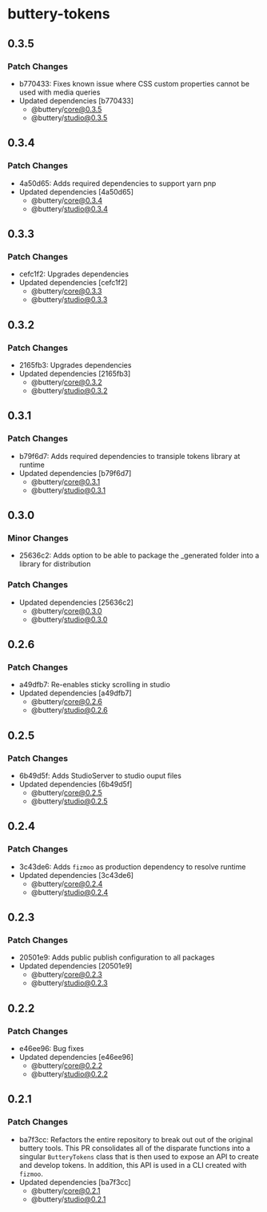# buttery-tokens

## 0.3.5

### Patch Changes

- b770433: Fixes known issue where CSS custom properties cannot be used with media queries
- Updated dependencies [b770433]
  - @buttery/core@0.3.5
  - @buttery/studio@0.3.5

## 0.3.4

### Patch Changes

- 4a50d65: Adds required dependencies to support yarn pnp
- Updated dependencies [4a50d65]
  - @buttery/core@0.3.4
  - @buttery/studio@0.3.4

## 0.3.3

### Patch Changes

- cefc1f2: Upgrades dependencies
- Updated dependencies [cefc1f2]
  - @buttery/core@0.3.3
  - @buttery/studio@0.3.3

## 0.3.2

### Patch Changes

- 2165fb3: Upgrades dependencies
- Updated dependencies [2165fb3]
  - @buttery/core@0.3.2
  - @buttery/studio@0.3.2

## 0.3.1

### Patch Changes

- b79f6d7: Adds required dependencies to transiple tokens library at runtime
- Updated dependencies [b79f6d7]
  - @buttery/core@0.3.1
  - @buttery/studio@0.3.1

## 0.3.0

### Minor Changes

- 25636c2: Adds option to be able to package the \_generated folder into a library for distribution

### Patch Changes

- Updated dependencies [25636c2]
  - @buttery/core@0.3.0
  - @buttery/studio@0.3.0

## 0.2.6

### Patch Changes

- a49dfb7: Re-enables sticky scrolling in studio
- Updated dependencies [a49dfb7]
  - @buttery/core@0.2.6
  - @buttery/studio@0.2.6

## 0.2.5

### Patch Changes

- 6b49d5f: Adds StudioServer to studio ouput files
- Updated dependencies [6b49d5f]
  - @buttery/core@0.2.5
  - @buttery/studio@0.2.5

## 0.2.4

### Patch Changes

- 3c43de6: Adds `fizmoo` as production dependency to resolve runtime
- Updated dependencies [3c43de6]
  - @buttery/core@0.2.4
  - @buttery/studio@0.2.4

## 0.2.3

### Patch Changes

- 20501e9: Adds public publish configuration to all packages
- Updated dependencies [20501e9]
  - @buttery/core@0.2.3
  - @buttery/studio@0.2.3

## 0.2.2

### Patch Changes

- e46ee96: Bug fixes
- Updated dependencies [e46ee96]
  - @buttery/core@0.2.2
  - @buttery/studio@0.2.2

## 0.2.1

### Patch Changes

- ba7f3cc: Refactors the entire repository to break out out of the original buttery tools. This PR consolidates all of the disparate functions into a singular `ButteryTokens` class that is then used to expose an API to create and develop tokens. In addition, this API is used in a CLI created with `fizmoo`.
- Updated dependencies [ba7f3cc]
  - @buttery/core@0.2.1
  - @buttery/studio@0.2.1
